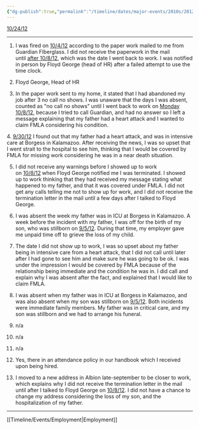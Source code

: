 ```yaml
---
{"dg-publish":true,"permalink":"/timeline/dates/major-events/2010s/2012-10-04-000000/","dgHomeLink":true,"dgPassFrontmatter":false}
---
```


 
 [10/24/12](http://airmail.calendar/2012-10-24%2012:00:00%20EDT)

---

1. I was fired on [10/4/12](http://airmail.calendar/2012-10-04%2012:00:00%20EDT) according to the paper work mailed to me from Guardian FIberglass. I did not receive the paperwork in the mail until [after 10/8/12](http://airmail.calendar/2012-10-08%2012:00:00%20EDT), which was the date I went back to work. I was notified in person by Floyd George (head of HR) after a failed attempt to use the time clock.

2. Floyd George, Head of HR

3. In the paper work sent to my home, it stated that I had abandoned my job after 3 no call no shows. I was unaware that the days I was absent, counted as "no call no shows" until I went back to work on [Monday 10/8/12](http://airmail.calendar/2012-10-08%2012:00:00%20EDT), because I tried to call Guardian, and had no answer so I left a message explaining that my father had a heart attack and I wanted to claim FMLA considering his condition. 

4. [9/30/12](http://airmail.calendar/2012-09-30%2012:00:00%20EDT) I found out that my father had a heart attack, and was in intensive care at Borgess in Kalamazoo. After receiving the news, I was so upset that I went strait to the hospital to see him, thinking that I would be covered by FMLA for missing work considering he was in a near death situation. 

5. I did not receive any warnings before I showed up to work on [10/8/12](http://airmail.calendar/2012-10-08%2012:00:00%20EDT) when Floyd George notified me I was terminated. I showed up to work thinking that they had received my message stating what happened to my father, and that it was covered under FMLA. I did not get any calls telling me not to show up for work, and I did not receive the termination letter in the mail until a few days after I talked to Floyd George.

6. I was absent the week my father was in ICU at Borgess in Kalamazoo. A week before the incident with my father, I was off for the birth of my son, who was stillborn on [9/5/12](http://airmail.calendar/2012-09-05%2012:00:00%20EDT). During that time, my employer gave me unpaid time off to grieve the loss of my child.

7. The date I did not show up to work, I was so upset about my father being in intensive care from a heart attack, that I did not call until later after I had gone to see him and make sure he was going to be ok. I was under the impression I would be covered by FMLA because of the relationship being immediate and the condition he was in. I did call and explain why I was absent after the fact, and explained that I would like to claim FMLA.

8. I was absent when my father was in ICU at Borgess in Kalamazoo, and was also absent when my son was stillborn on [9/5/12](http://airmail.calendar/2012-09-05%2012:00:00%20EDT). Both incidents were immediate family members. My father was in critical care, and my son was stillborn and we had to arrange his funeral. 

9. n/a

10. n/a

11. n/a

12. Yes, there in an attendance policy in our handbook which I received upon being hired.

13. I moved to a new address in Albion late-september to be closer to work, which explains why I did not receive the termination letter in the mail until after I talked to Floyd George on [10/8/12](http://airmail.calendar/2012-10-08%2012:00:00%20EDT). I did not have a chance to change my address considering the loss of my son, and the hospitalization of my father.


---

[[Timeline/Events/Employment|Employment]]
